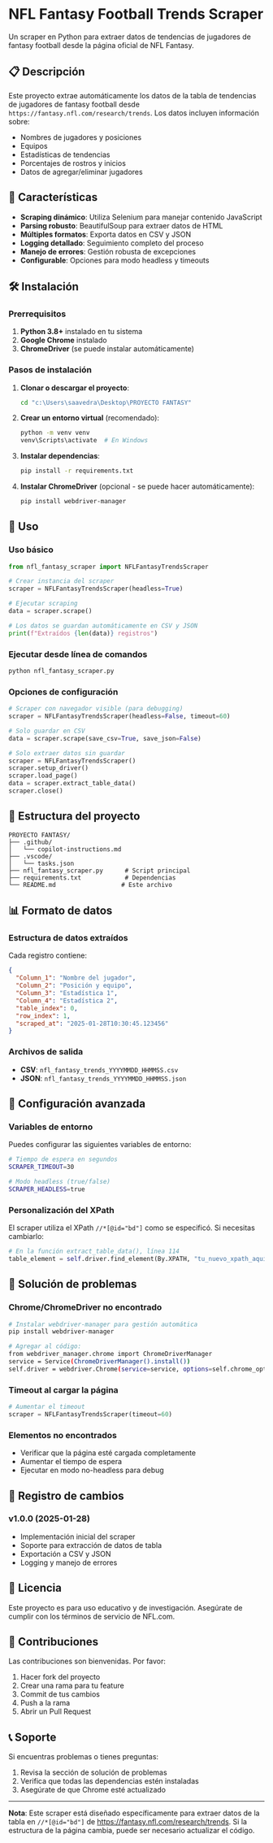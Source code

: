 # NFL Fantasy Football Trends Scraper

Un scraper en Python para extraer datos de tendencias de jugadores de fantasy football desde la página oficial de NFL Fantasy.

## 📋 Descripción

Este proyecto extrae automáticamente los datos de la tabla de tendencias de jugadores de fantasy football desde `https://fantasy.nfl.com/research/trends`. Los datos incluyen información sobre:

- Nombres de jugadores y posiciones
- Equipos
- Estadísticas de tendencias
- Porcentajes de rostros y inicios
- Datos de agregar/eliminar jugadores

## 🚀 Características

- **Scraping dinámico**: Utiliza Selenium para manejar contenido JavaScript
- **Parsing robusto**: BeautifulSoup para extraer datos de HTML
- **Múltiples formatos**: Exporta datos en CSV y JSON
- **Logging detallado**: Seguimiento completo del proceso
- **Manejo de errores**: Gestión robusta de excepciones
- **Configurable**: Opciones para modo headless y timeouts

## 🛠️ Instalación

### Prerrequisitos

1. **Python 3.8+** instalado en tu sistema
2. **Google Chrome** instalado
3. **ChromeDriver** (se puede instalar automáticamente)

### Pasos de instalación

1. **Clonar o descargar el proyecto**:
   ```bash
   cd "c:\Users\saavedra\Desktop\PROYECTO FANTASY"
   ```

2. **Crear un entorno virtual** (recomendado):
   ```bash
   python -m venv venv
   venv\Scripts\activate  # En Windows
   ```

3. **Instalar dependencias**:
   ```bash
   pip install -r requirements.txt
   ```

4. **Instalar ChromeDriver** (opcional - se puede hacer automáticamente):
   ```bash
   pip install webdriver-manager
   ```

## 📖 Uso

### Uso básico

```python
from nfl_fantasy_scraper import NFLFantasyTrendsScraper

# Crear instancia del scraper
scraper = NFLFantasyTrendsScraper(headless=True)

# Ejecutar scraping
data = scraper.scrape()

# Los datos se guardan automáticamente en CSV y JSON
print(f"Extraídos {len(data)} registros")
```

### Ejecutar desde línea de comandos

```bash
python nfl_fantasy_scraper.py
```

### Opciones de configuración

```python
# Scraper con navegador visible (para debugging)
scraper = NFLFantasyTrendsScraper(headless=False, timeout=60)

# Solo guardar en CSV
data = scraper.scrape(save_csv=True, save_json=False)

# Solo extraer datos sin guardar
scraper = NFLFantasyTrendsScraper()
scraper.setup_driver()
scraper.load_page()
data = scraper.extract_table_data()
scraper.close()
```

## 📁 Estructura del proyecto

```
PROYECTO FANTASY/
├── .github/
│   └── copilot-instructions.md
├── .vscode/
│   └── tasks.json
├── nfl_fantasy_scraper.py      # Script principal
├── requirements.txt            # Dependencias
└── README.md                  # Este archivo
```

## 📊 Formato de datos

### Estructura de datos extraídos

Cada registro contiene:

```json
{
  "Column_1": "Nombre del jugador",
  "Column_2": "Posición y equipo",
  "Column_3": "Estadística 1",
  "Column_4": "Estadística 2",
  "table_index": 0,
  "row_index": 1,
  "scraped_at": "2025-01-28T10:30:45.123456"
}
```

### Archivos de salida

- **CSV**: `nfl_fantasy_trends_YYYYMMDD_HHMMSS.csv`
- **JSON**: `nfl_fantasy_trends_YYYYMMDD_HHMMSS.json`

## 🔧 Configuración avanzada

### Variables de entorno

Puedes configurar las siguientes variables de entorno:

```bash
# Tiempo de espera en segundos
SCRAPER_TIMEOUT=30

# Modo headless (true/false)
SCRAPER_HEADLESS=true
```

### Personalización del XPath

El scraper utiliza el XPath `//*[@id="bd"]` como se especificó. Si necesitas cambiarlo:

```python
# En la función extract_table_data(), línea 114
table_element = self.driver.find_element(By.XPATH, "tu_nuevo_xpath_aqui")
```

## 🚨 Solución de problemas

### Chrome/ChromeDriver no encontrado

```bash
# Instalar webdriver-manager para gestión automática
pip install webdriver-manager

# Agregar al código:
from webdriver_manager.chrome import ChromeDriverManager
service = Service(ChromeDriverManager().install())
self.driver = webdriver.Chrome(service=service, options=self.chrome_options)
```

### Timeout al cargar la página

```python
# Aumentar el timeout
scraper = NFLFantasyTrendsScraper(timeout=60)
```

### Elementos no encontrados

- Verificar que la página esté cargada completamente
- Aumentar el tiempo de espera
- Ejecutar en modo no-headless para debug

## 📝 Registro de cambios

### v1.0.0 (2025-01-28)
- Implementación inicial del scraper
- Soporte para extracción de datos de tabla
- Exportación a CSV y JSON
- Logging y manejo de errores

## 📄 Licencia

Este proyecto es para uso educativo y de investigación. Asegúrate de cumplir con los términos de servicio de NFL.com.

## 🤝 Contribuciones

Las contribuciones son bienvenidas. Por favor:

1. Hacer fork del proyecto
2. Crear una rama para tu feature
3. Commit de tus cambios
4. Push a la rama
5. Abrir un Pull Request

## 📞 Soporte

Si encuentras problemas o tienes preguntas:

1. Revisa la sección de solución de problemas
2. Verifica que todas las dependencias estén instaladas
3. Asegúrate de que Chrome esté actualizado

---

**Nota**: Este scraper está diseñado específicamente para extraer datos de la tabla en `//*[@id="bd"]` de https://fantasy.nfl.com/research/trends. Si la estructura de la página cambia, puede ser necesario actualizar el código.
